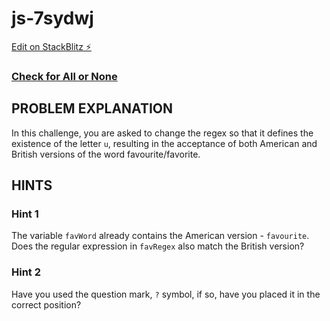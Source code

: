 # js-7sydwj

[Edit on StackBlitz ⚡️](https://stackblitz.com/edit/js-7sydwj)

### [Check for All or None](https://www.freecodecamp.org/learn/javascript-algorithms-and-data-structures/regular-expressions/check-for-all-or-none)

## PROBLEM EXPLANATION
In this challenge, you are asked to change the regex so that it defines the existence of the letter `u`, resulting in the acceptance of both American and British versions of the word favourite/favorite.

## HINTS
### Hint 1
The variable `favWord` already contains the American version - `favourite`.  Does the regular expression in `favRegex` also match the British version?
### Hint 2
Have you used the question mark, `?` symbol, if so, have you placed it in the correct position?
